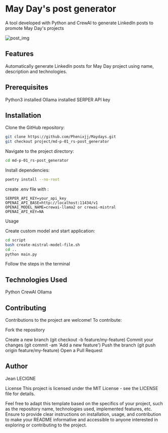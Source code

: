 # May Day's post generator

A tool developed with Python and CrewAI to generate LinkedIn posts to promote May Day's projects

![post_img]()

## Features

Automatically generate LinkedIn posts for May Day project using name, description and technologies.

## Prerequisites

Python3 installed
Ollama installed
SERPER API key

## Installation
Clone the GitHub repository:

```bash
git clone https://github.com/Phenixjj/Maydays.git
git checkout project/md-p-01_rs-post_generator
```

Navigate to the project directory:

```bash
cd md-p-01_rs-post_generator
```

Install dependencies:

```bash
poetry install --no-root
```

create .env file with : 
```
SERPER_API_KEY=your_api_key
OPENAI_API_BASE=http://localhost:11434/v1
OPENAI_MODEL_NAME=crewai-llama2 or crewai-mistral
OPENAI_API_KEY=NA
```

Usage

Create custom model and start application:

```bash
cd script
bash create-mistral-model-file.sh
cd ..
python main.py
```

Follow the steps in the terminal

## Technologies Used
Python CrewAI Ollama

## Contributing
Contributions to the project are welcome! To contribute:

Fork the repository

Create a new branch (git checkout -b feature/my-feature)
Commit your changes (git commit -am 'Add a new feature')
Push the branch (git push origin feature/my-feature)
Open a Pull Request

## Author
Jean LECIGNE

License
This project is licensed under the MIT License - see the LICENSE file for details.

Feel free to adapt this template based on the specifics of your project, such as the repository name, technologies used, implemented features, etc. Ensure to provide clear instructions on installation, usage, and contribution to make your README informative and accessible to anyone interested in exploring or contributing to the project.
